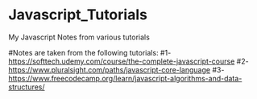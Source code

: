 # Javascript_Tutorials
My Javascript Notes from various tutorials

#Notes are taken from the following tutorials:
#1- https://softtech.udemy.com/course/the-complete-javascript-course
#2- https://www.pluralsight.com/paths/javascript-core-language
#3- https://www.freecodecamp.org/learn/javascript-algorithms-and-data-structures/
